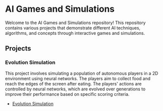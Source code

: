 # AI Games and Simulations

Welcome to the AI Games and Simulations repository! This repository contains various projects that demonstrate different AI techniques, algorithms, and concepts through interactive games and simulations.

## Projects

### Evolution Simulation

This project involves simulating a population of autonomous players in a 2D environment using neural networks. The players aim to collect food and reach the edges of the screen after eating. The players' actions are controlled by neural networks, which are evolved over generations to improve their performance based on specific scoring criteria.

- [Evolution Simulation](evolutionSimulation)